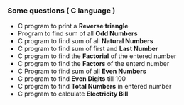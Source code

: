 ### Some questions ( **C** language )
- C program to print a **Reverse triangle**
- Program to find sum of all **Odd Numbers**
- C program to find sum of all **Natural Numbers**
- C program to find sum of first and **Last Number**
- C program to find the **Factorial** of the entered number
- C program to find the **Factors** of the enterd number
- C Program to find sum of all **Even Numbers**
- C program to find **Even Digits** till 100
- C program to find **Total Numbers** in entered number
- C program to calculate **Electricity Bill**

